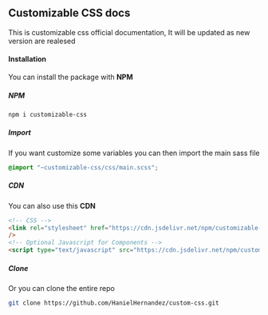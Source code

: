 ## Customizable CSS docs

This is customizable css official documentation, It will be updated as new version are realesed

#### Installation

You can install the package with **NPM**

##### NPM

```bash
npm i customizable-css
```

##### Import

If you want customize some variables you can then import the main sass file

```scss
@import "~customizable-css/css/main.scss";
```


##### CDN

You can also use this **CDN**

```html
<!-- CSS -->
<link rel="stylesheet" href="https://cdn.jsdelivr.net/npm/customizable-css@1.1.2/css/main.min.css"
/>
<!-- Optional Javascript for Components -->
<script type="text/javascript" src="https://cdn.jsdelivr.net/npm/customizable-css@1.1.2/js/main.js"></script>
```


##### Clone

Or you can clone the entire repo

```bash
git clone https://github.com/HanielHernandez/custom-css.git
```
